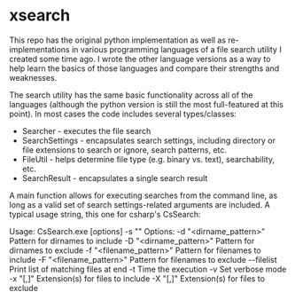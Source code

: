 xsearch
=======

This repo has the original python implementation as well as re-implementations
in various programming languages of a file search utility I created some time
ago. I wrote the other language versions as a way to help learn the basics of
those languages and compare their strengths and weaknesses.

The search utility has the same basic functionality across all of the languages
(although the python version is still the most full-featured at this point).
In most cases the code includes several types/classes:

* Searcher - executes the file search
* SearchSettings - encapsulates search settings, including directory or file
extensions to search or ignore, search patterns, etc.
* FileUtil - helps determine file type (e.g. binary vs. text), searchability,
etc.
* SearchResult - encapsulates a single search result

A main function allows for executing searches from the command line, as long
as a valid set of search settings-related arguments are included. A typical
usage string, this one for csharp's CsSearch:

  Usage:
  CsSearch.exe [options] -s "<searchpattern>" <startdir>
  Options:
    -d "<dirname_pattern>"     Pattern for dirnames to include
    -D "<dirname_pattern>"     Pattern for dirnames to exclude
    -f "<filename_pattern>"    Pattern for filenames to include
    -F "<filename_pattern>"    Pattern for filenames to exclude
    --filelist                 Print list of matching files at end
    -t                         Time the execution
    -v                         Set verbose mode
    -x "<ext1>[,<ext2>]"       Extension(s) for files to include
    -X "<ext1>[,<ext2>]"       Extension(s) for files to exclude
  